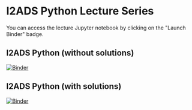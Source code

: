 # I2ADS Python Lecture Series

You can access the lecture Jupyter notebook by clicking on the "Launch Binder" badge.

## I2ADS Python (without solutions)

[![Binder](https://mybinder.org/badge_logo.svg)](https://mybinder.org/v2/gh/ds-courses/python-series/HEAD?filepath=python_series.ipynb)

## I2ADS Python (with solutions)

[![Binder](https://mybinder.org/badge_logo.svg)](https://mybinder.org/v2/gh/ds-courses/python-series/HEAD?filepath=python_series_solutions.ipynb)
